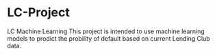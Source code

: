 # LC-Project
LC Machine Learning
This project is intended to use machine learning models to prodict the probility of default based on current Lending Club data. 
